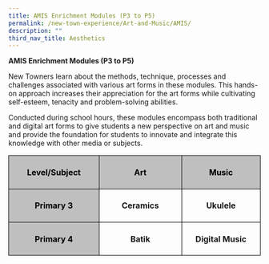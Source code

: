 ```yaml
---
title: AMIS Enrichment Modules (P3 to P5)
permalink: /new-town-experience/Art-and-Music/AMIS/
description: ""
third_nav_title: Aesthetics
---
```


**AMIS Enrichment Modules (P3 to P5)**

New Towners learn about the methods, technique, processes and challenges associated with various art forms in these modules. This hands-on approach increases their appreciation for the art forms while cultivating self-esteem, tenacity and problem-solving abilities.
 
Conducted during school hours, these modules encompass both traditional and digital art forms to give students a new perspective on art and music and provide the foundation for students to innovate and integrate this knowledge with other media or subjects. 

<table style="border-collapse:collapse;mso-table-layout-alt:fixed;border:none;
 mso-yfti-tbllook:1536;mso-padding-alt:0in 5.4pt 0in 5.4pt;mso-border-insideh:
 cell-none;mso-border-insidev:cell-none" width="608" cellpadding="0" cellspacing="0" border="1" class="MsoNormalTable"><tbody><tr style="mso-yfti-irow:0;mso-yfti-firstrow:yes;height:25.0pt"><td style="width:154.5pt;border:solid black 1.0pt;
  background:#BFBFBF;padding:5.0pt 5.0pt 5.0pt 5.0pt;height:25.0pt" valign="top" width="206"><p style="text-align:center;line-height:normal;
  mso-pagination:none" align="center" class="MsoNormal"><b style="mso-bidi-font-weight:normal"><span style="color:black;mso-color-alt:windowtext" lang="EN">Level/Subject</span><span lang="EN"></span></b></p></td><td style="width:151.5pt;border:solid black 1.0pt;
  border-left:none;background:#BFBFBF;padding:5.0pt 5.0pt 5.0pt 5.0pt;
  height:25.0pt" valign="top" width="202"><p style="text-align:center;line-height:normal;
  mso-pagination:none" align="center" class="MsoNormal"><b style="mso-bidi-font-weight:normal"><span style="color:black;mso-color-alt:windowtext" lang="EN">Art</span><span lang="EN"></span></b></p></td><td style="width:150.0pt;border:solid black 1.0pt;
  border-left:none;background:#BFBFBF;padding:5.0pt 5.0pt 5.0pt 5.0pt;
  height:25.0pt" valign="top" width="200"><p style="text-align:center;line-height:normal;
  mso-pagination:none" align="center" class="MsoNormal"><b style="mso-bidi-font-weight:normal"><span style="color:black;mso-color-alt:windowtext" lang="EN">Music</span><span lang="EN"></span></b></p></td></tr><tr style="mso-yfti-irow:1;height:25.0pt"><td style="width:154.5pt;border:solid black 1.0pt;
  border-top:none;background:#BFBFBF;padding:5.0pt 5.0pt 5.0pt 5.0pt;
  height:25.0pt" valign="top" width="206"><p style="text-align:center;line-height:normal;
  mso-pagination:none" align="center" class="MsoNormal"><b style="mso-bidi-font-weight:normal"><span style="color:black;mso-color-alt:windowtext" lang="EN">Primary 3</span><span lang="EN"></span></b></p></td><td style="width:151.5pt;border-top:none;border-left:
  none;border-bottom:solid black 1.0pt;border-right:solid black 1.0pt;
  padding:5.0pt 5.0pt 5.0pt 5.0pt;height:25.0pt" valign="top" width="202"><p style="text-align:center;line-height:normal;
  mso-pagination:none" align="center" class="MsoNormal"><b style="mso-bidi-font-weight:normal"><span lang="EN">Ceramics</span></b></p></td><td style="width:150.0pt;border-top:none;border-left:
  none;border-bottom:solid black 1.0pt;border-right:solid black 1.0pt;
  padding:5.0pt 5.0pt 5.0pt 5.0pt;height:25.0pt" valign="top" width="200"><p style="text-align:center;line-height:normal;
  mso-pagination:none" align="center" class="MsoNormal"><b style="mso-bidi-font-weight:normal"><span lang="EN">Ukulele</span></b></p></td></tr><tr style="mso-yfti-irow:2;mso-yfti-lastrow:yes;height:25.0pt"><td style="width:154.5pt;border:solid black 1.0pt;
  border-top:none;background:#BFBFBF;padding:5.0pt 5.0pt 5.0pt 5.0pt;
  height:25.0pt" valign="top" width="206"><p style="text-align:center;line-height:normal;
  mso-pagination:none" align="center" class="MsoNormal"><b style="mso-bidi-font-weight:normal"><span style="color:black;mso-color-alt:windowtext" lang="EN">Primary 4</span><span lang="EN"></span></b></p></td><td style="width:151.5pt;border-top:none;border-left:
  none;border-bottom:solid black 1.0pt;border-right:solid black 1.0pt;
  padding:5.0pt 5.0pt 5.0pt 5.0pt;height:25.0pt" valign="top" width="202"><p style="text-align:center;line-height:normal;
  mso-pagination:none" align="center" class="MsoNormal"><b style="mso-bidi-font-weight:normal"><span lang="EN">Batik</span></b></p></td><td style="width:150.0pt;border-top:none;border-left:
  none;border-bottom:solid black 1.0pt;border-right:solid black 1.0pt;
  padding:5.0pt 5.0pt 5.0pt 5.0pt;height:25.0pt" valign="top" width="200"><p style="text-align:center;line-height:normal;
  mso-pagination:none" align="center" class="MsoNormal"><b style="mso-bidi-font-weight:normal"><span lang="EN">Digital Music</span></b></p></td></tr></tbody></table>

